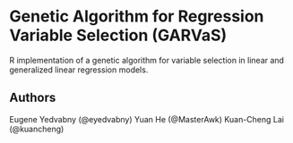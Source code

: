Genetic Algorithm for Regression Variable Selection (GARVaS)
============================================================

R implementation of a genetic algorithm for variable selection in linear and generalized linear regression models.

## Authors
Eugene Yedvabny (@eyedvabny)
Yuan He (@MasterAwk)
Kuan-Cheng Lai (@kuancheng)


